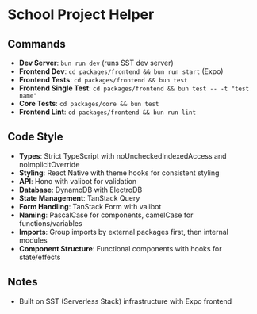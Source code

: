 # School Project Helper

## Commands
- **Dev Server**: `bun run dev` (runs SST dev server)
- **Frontend Dev**: `cd packages/frontend && bun run start` (Expo)
- **Frontend Tests**: `cd packages/frontend && bun test`
- **Frontend Single Test**: `cd packages/frontend && bun test -- -t "test name"`
- **Core Tests**: `cd packages/core && bun test`
- **Frontend Lint**: `cd packages/frontend && bun run lint`

## Code Style
- **Types**: Strict TypeScript with noUncheckedIndexedAccess and noImplicitOverride
- **Styling**: React Native with theme hooks for consistent styling
- **API**: Hono with valibot for validation
- **Database**: DynamoDB with ElectroDB
- **State Management**: TanStack Query
- **Form Handling**: TanStack Form with valibot
- **Naming**: PascalCase for components, camelCase for functions/variables
- **Imports**: Group imports by external packages first, then internal modules
- **Component Structure**: Functional components with hooks for state/effects

## Notes
- Built on SST (Serverless Stack) infrastructure with Expo frontend